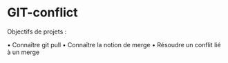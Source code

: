 # GIT-conflict

Objectifs de projets :

• Connaître git pull
• Connaître la notion de merge
• Résoudre un conflit lié à un merge
